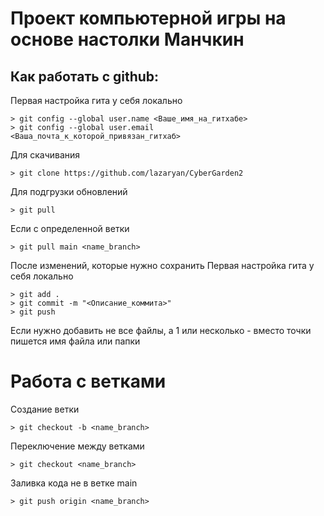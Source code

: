 # Проект компьютерной игры на основе настолки Манчкин

## Как работать с github:

Первая настройка гита у себя локально
```bush
> git config --global user.name <Ваше_имя_на_гитхабе>
> git config --global user.email <Ваша_почта_к_которой_привязан_гитхаб>
```

Для скачивания
```bush
> git clone https://github.com/lazaryan/CyberGarden2
```

Для подгрузки обновлений
```bush
> git pull
```

Если с определенной ветки

```bush
> git pull main <name_branch>
```

После изменений, которые нужно сохранить
Первая настройка гита у себя локально
```bush
> git add .
> git commit -m "<Описание_коммита>"
> git push
```

Если нужно добавить не все файлы, а 1 или несколько - вместо точки пишется имя файла или папки

# Работа с ветками

Создание ветки
```bush
> git checkout -b <name_branch>
```

Переключение между ветками
```bush
> git checkout <name_branch>
```

Заливка кода не в ветке main
```bush
> git push origin <name_branch>
```